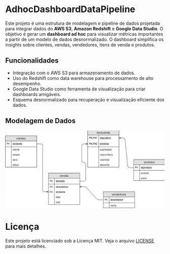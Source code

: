# AdhocDashboardDataPipeline
Este projeto é uma estrutura de modelagem e pipeline de dados projetada para integrar dados do **AWS S3**, **Amazon Redshift** e **Google Data Studio**. O objetivo é gerar um **dashboard ad hoc** para visualizar métricas importantes a partir de um modelo de dados desnormalizado. O dashboard simplifica os insights sobre clientes, vendas, vendedores, itens de venda e produtos.

## Funcionalidades

- Integração com o AWS S3 para armazenamento de dados.
- Uso do Redshift como data warehouse para processamento de alto desempenho.
- Google Data Studio como ferramenta de visualização para criar dashboards amigáveis.
- Esquema desnormalizado para recuperação e visualização eficiente dos dados.

## Modelagem de Dados

![Modelagem de Dados](https://github.com/MateusHCandido/AdhocDashboardDataPipeline/blob/main/modelagem-dados.png)

# Licença
Este projeto está licenciado sob a Licença MIT. Veja o arquivo [LICENSE](https://github.com/MateusHCandido/AdhocDashboardDataPipeline/blob/main/LICENSE) para mais detalhes.



